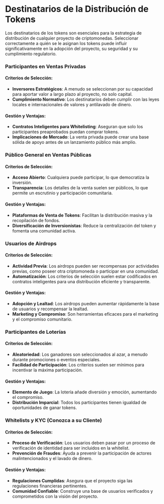 # Destinatarios de la Distribución de Tokens

Los destinatarios de los tokens son esenciales para la estrategia de distribución de cualquier proyecto de criptomonedas. Seleccionar correctamente a quién se le asignan los tokens puede influir significativamente en la adopción del proyecto, su seguridad y su cumplimiento regulatorio.

### Participantes en Ventas Privadas

#### Criterios de Selección:

* **Inversores Estratégicos**: A menudo se seleccionan por su capacidad para aportar valor a largo plazo al proyecto, no solo capital.
* **Cumplimiento Normativo**: Los destinatarios deben cumplir con las leyes locales e internacionales de valores y antilavado de dinero.

#### Gestión y Ventajas:

* **Contratos Inteligentes para Whitelisting**: Aseguran que solo los participantes preaprobados puedan comprar tokens.
* **Implicaciones de Mercado**: La venta privada puede crear una base sólida de apoyo antes de un lanzamiento público más amplio.

### Público General en Ventas Públicas

#### Criterios de Selección:

* **Acceso Abierto**: Cualquiera puede participar, lo que democratiza la inversión.
* **Transparencia**: Los detalles de la venta suelen ser públicos, lo que permite un escrutinio y participación comunitaria.

#### Gestión y Ventajas:

* **Plataformas de Venta de Tokens**: Facilitan la distribución masiva y la recopilación de fondos.
* **Diversificación de Inversionistas**: Reduce la centralización del token y fomenta una comunidad activa.

### Usuarios de Airdrops

#### Criterios de Selección:

* **Actividad Previa**: Los airdrops pueden ser recompensas por actividades previas, como poseer otra criptomoneda o participar en una comunidad.
* **Automatización**: Los criterios de selección suelen estar codificados en contratos inteligentes para una distribución eficiente y transparente.

#### Gestión y Ventajas:

* **Adopción y Lealtad**: Los airdrops pueden aumentar rápidamente la base de usuarios y recompensar la lealtad.
* **Marketing y Compromiso**: Son herramientas eficaces para el marketing y el compromiso comunitario.

### Participantes de Loterías

#### Criterios de Selección:

* **Aleatoriedad**: Los ganadores son seleccionados al azar, a menudo durante promociones o eventos especiales.
* **Facilidad de Participación**: Los criterios suelen ser mínimos para incentivar la máxima participación.

#### Gestión y Ventajas:

* **Elemento de Juego**: La lotería añade diversión y emoción, aumentando el compromiso.
* **Distribución Imparcial**: Todos los participantes tienen igualdad de oportunidades de ganar tokens.

### Whitelists y KYC (Conozca a su Cliente)

#### Criterios de Selección:

* **Proceso de Verificación**: Los usuarios deben pasar por un proceso de verificación de identidad para ser incluidos en la whitelist.
* **Prevención de Fraudes**: Ayuda a prevenir la participación de actores malintencionados y el lavado de dinero.

#### Gestión y Ventajas:

* **Regulaciones Cumplidas**: Asegura que el proyecto siga las regulaciones financieras pertinentes.
* **Comunidad Confiable**: Construye una base de usuarios verificados y comprometidos con la visión del proyecto.
